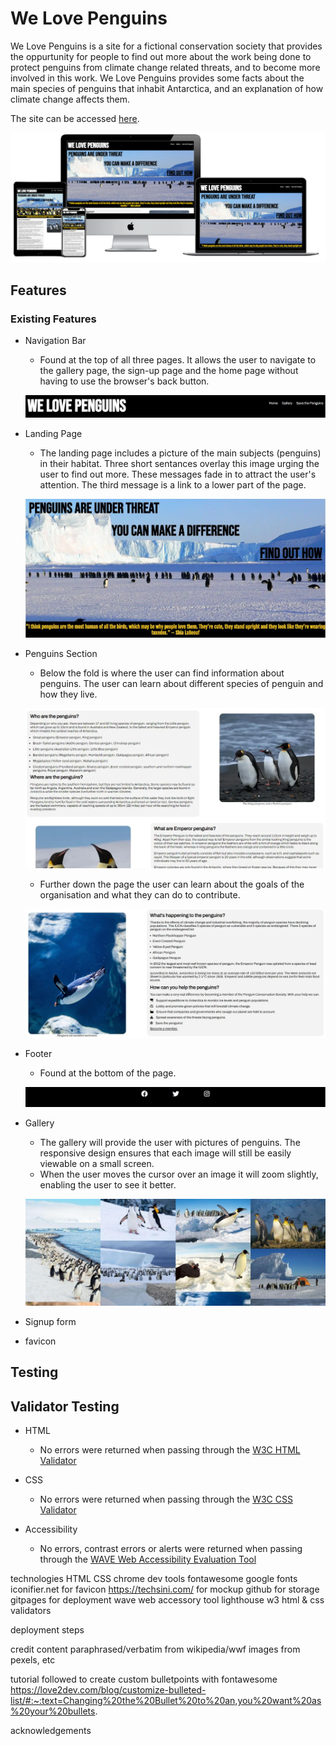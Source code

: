 # We Love Penguins

We Love Penguins is a site for a fictional conservation society that provides the oppurtunity for people to find out more about the work being done to protect penguins from climate change related threats, and to become more involved in this work. We Love Penguins provides some facts about the main species of penguins that inhabit Antarctica, and an explanation of how climate change affects them.

The site can be accessed [here](https://bezabu.github.io/bb-penguin/).

![mockup](assets/images/mockup-04.webp)

## Features

### Existing Features

- Navigation Bar

  - Found at the top of all three pages. It allows the user to navigate to the gallery page, the sign-up page and the home page without having to use the browser's back button.

  ![nav bar](assets/images/nav-01.jfif)

- Landing Page

  - The landing page includes a picture of the main subjects (penguins) in their habitat. Three short sentances overlay this image urging the user to find out more. These messages fade in to attract the user's attention. The third message is a link to a lower part of the page.

  ![landing page](assets/images/landing-01.webp)

- Penguins Section

  - Below the fold is where the user can find information about penguins. The user can learn about different species of penguin and how they live.

  ![info](assets/images/info-1.webp)

  - Further down the page the user can learn about the goals of the organisation and what they can do to contribute.

  ![info](assets/images/info-2.jfif)

- Footer

  - Found at the bottom of the page.

  ![footer](assets/images/footer-1.jfif)

- Gallery

  - The gallery will provide the user with pictures of penguins. The responsive design ensures that each image will still be easily viewable on a small screen.
  - When the user moves the cursor over an image it will zoom slightly, enabling the user to see it better.

  ![gallery](assets/images/gallery.jfif)

- Signup form

- favicon

## Testing

## Validator Testing

- HTML

  - No errors were returned when passing through the [W3C HTML Validator](https://validator.w3.org/nu/?doc=https%3A%2F%2Fbezabu.github.io%2Fbb-penguin%2F)

- CSS

  - No errors were returned when passing through the [W3C CSS Validator](https://jigsaw.w3.org/css-validator/validator?uri=https%3A%2F%2Fbezabu.github.io%2Fbb-penguin%2F&profile=css3svg&usermedium=all&warning=1&vextwarning=&lang=en)

- Accessibility

  - No errors, contrast errors or alerts were returned when passing through the [WAVE Web Accessibility Evaluation Tool](https://wave.webaim.org/report#/https://bezabu.github.io/bb-penguin/index.html)

technologies
HTML
CSS
chrome dev tools
fontawesome
google fonts
iconifier.net for favicon
https://techsini.com/ for mockup
github for storage
gitpages for deployment
wave web accessory tool
lighthouse
w3 html & css validators

deployment steps

credit
content paraphrased/verbatim from wikipedia/wwf
images from pexels, etc

tutorial followed to create custom bulletpoints with fontawesome
https://love2dev.com/blog/customize-bulleted-list/#:~:text=Changing%20the%20Bullet%20to%20an,you%20want%20as%20your%20bullets.

acknowledgements
